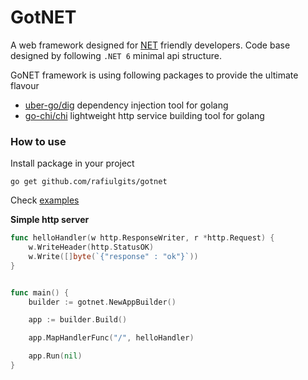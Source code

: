 # GotNET

A web framework designed for [NET](https://dotnet.microsoft.com/en-us/) friendly developers. Code base designed by following `.NET 6` minimal api structure.

GoNET framework is using following packages to provide the ultimate flavour 

* [uber-go/dig](https://github.com/uber-go/dig) dependency injection tool for golang
* [go-chi/chi](https://github.com/go-chi/chi) lightweight http service building tool for golang





### How to use

Install package in your project

`go get github.com/rafiulgits/gotnet`



Check [examples](https://github.com/rafiulgits/gotnet/tree/master/examples) 



**Simple http server**

```go
func helloHandler(w http.ResponseWriter, r *http.Request) {
	w.WriteHeader(http.StatusOK)
	w.Write([]byte(`{"response" : "ok"}`))
}


func main() {
	builder := gotnet.NewAppBuilder()

	app := builder.Build()

	app.MapHandlerFunc("/", helloHandler)

	app.Run(nil)
}

```





